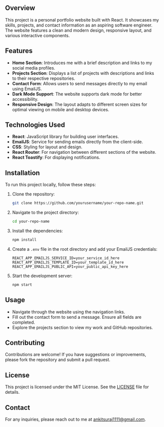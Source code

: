 
## Overview
This project is a personal portfolio website built with React. It showcases my skills, projects, and contact information as an aspiring software engineer. The website features a clean and modern design, responsive layout, and various interactive components.

## Features
- **Home Section**: Introduces me with a brief description and links to my social media profiles.
- **Projects Section**: Displays a list of projects with descriptions and links to their respective repositories.
- **Contact Form**: Allows users to send messages directly to my email using EmailJS.
- **Dark Mode Support**: The website supports dark mode for better accessibility.
- **Responsive Design**: The layout adapts to different screen sizes for optimal viewing on mobile and desktop devices.

## Technologies Used
- **React**: JavaScript library for building user interfaces.
- **EmailJS**: Service for sending emails directly from the client-side.
- **CSS**: Styling for layout and design.
- **React Router**: For navigation between different sections of the website.
- **React Toastify**: For displaying notifications.

## Installation
To run this project locally, follow these steps:

1. Clone the repository:
   ```bash
   git clone https://github.com/yourusername/your-repo-name.git
   ```

2. Navigate to the project directory:
   ```bash
   cd your-repo-name
   ```

3. Install the dependencies:
   ```bash
   npm install
   ```

4. Create a `.env` file in the root directory and add your EmailJS credentials:
   ```plaintext
   REACT_APP_EMAILJS_SERVICE_ID=your_service_id_here
   REACT_APP_EMAILJS_TEMPLATE_ID=your_template_id_here
   REACT_APP_EMAILJS_PUBLIC_API=your_public_api_key_here
   ```

5. Start the development server:
   ```bash
   npm start
   ```

## Usage
- Navigate through the website using the navigation links.
- Fill out the contact form to send a message. Ensure all fields are completed.
- Explore the projects section to view my work and GitHub repositories.

## Contributing
Contributions are welcome! If you have suggestions or improvements, please fork the repository and submit a pull request.

## License
This project is licensed under the MIT License. See the [LICENSE](LICENSE) file for details.

## Contact
For any inquiries, please reach out to me at [ankitsuraj1111@gmail.com](https://mail.google.com/mail/?view=cm&to=ankitsuraj1111@gmail.com).
